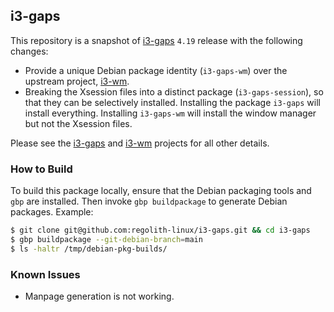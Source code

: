 ## i3-gaps

This repository is a snapshot of [i3-gaps](https://github.com/Airblader/i3) `4.19` release with the following changes:

* Provide a unique Debian package identity (`i3-gaps-wm`) over the upstream project, [i3-wm](https://github.com/i3/i3).
* Breaking the Xsession files into a distinct package (`i3-gaps-session`), so that they can be selectively installed.  Installing the package `i3-gaps` will install everything.  Installing `i3-gaps-wm` will install the window manager but not the Xsession files.

Please see the [i3-gaps](https://github.com/Airblader/i3) and [i3-wm](https://github.com/i3/i3) projects for all other details.

### How to Build

To build this package locally, ensure that the Debian packaging tools and `gbp` are installed.  Then invoke `gbp buildpackage` to generate Debian packages.  Example:

```bash
$ git clone git@github.com:regolith-linux/i3-gaps.git && cd i3-gaps
$ gbp buildpackage --git-debian-branch=main
$ ls -haltr /tmp/debian-pkg-builds/
```

### Known Issues

* Manpage generation is not working.